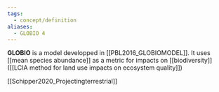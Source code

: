 ```yaml
---
tags:
  - concept/definition
aliases:
  - GLOBIO 4
---
```

**GLOBIO** is a model developped in [[PBL2016_GLOBIOMODEL]].
It uses [[mean species abundance]] as a metric for impacts on [[biodiversity]] ([[LCIA method for land use impacts on ecosystem quality]])

[[Schipper2020_Projectingterrestrial]]